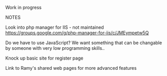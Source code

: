 Work in progress


NOTES

Look into php manager for IIS - not maintained
https://groups.google.com/g/php-manager-for-iis/c/JMEympetw5Q

Do we have to use JavaScript? We want something that can be changable by someone with very low programming skills..


Knock up basic site for register page





Link to Ramy's shared web pages for more advanced features
